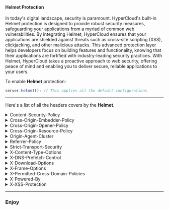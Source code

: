 #### Helmet Protection
In today's digital landscape, security is paramount. HyperCloud's built-in Helmet protection is designed to provide robust security measures, safeguarding your applications from a myriad of common web vulnerabilities. By integrating Helmet, HyperCloud ensures that your applications are shielded against threats such as cross-site scripting (XSS), clickjacking, and other malicious attacks. This advanced protection layer helps developers focus on building features and functionality, knowing that their applications are fortified with industry-leading security practices. With Helmet, HyperCloud takes a proactive approach to web security, offering peace of mind and enabling you to deliver secure, reliable applications to your users.

To enable **Helmet** protection:
```js
server.helmet(); // This applies all the default configurations
```
___
Here's a list of all the headers covers by the **Helmet**.

<details>
<summary>Content-Security-Policy</summary>

### [Content-Security-Policy](https://developer.mozilla.org/en-US/docs/Web/HTTP/CSP)
Use a custom policy:
```js
server.helmet({
    contentSecurityPolicy: {
        useDefault: false,
        directives: {
            // Your directives here
        }
    }
})
```

Disable the policy
```js
server.helmet({
    contentSecurityPolicy: false
})
```

Default policy:
```js
"default-src 'self';base-uri 'self';font-src 'self' https: data:;form-action 'self';frame-ancestors 'self';img-src 'self' data:;object-src 'none';script-src 'self';script-src-attr 'none';style-src 'self' https: 'unsafe-inline';upgrade-insecure-requests"
```
</details>

<details>
<summary>Cross-Origin-Embedder-Policy</summary>

### [Cross-Origin-Embedder-Policy](https://developer.mozilla.org/en-US/docs/Web/HTTP/Headers/Cross-Origin-Embedder-Policy)
Specify the policy:
```js
server.helmet({
    crossOriginEmbedderPolicy: { policy: '<your policy>' }
})
```

Disable the policy
```js
server.helmet({
    crossOriginEmbedderPolicy: false
})
```

Default policy:
```js
'require-corp'
```
</details>

<details>
<summary>Cross-Origin-Opener-Policy</summary>

### [Cross-Origin-Opener-Policy](https://developer.mozilla.org/en-US/docs/Web/HTTP/Headers/Cross-Origin-Opener-Policy)
Specify the policy:
```js
server.helmet({
    crossOriginOpenerPolicy: { policy: '<your policy>' }
})
```

Disable the policy
```js
server.helmet({
    crossOriginOpenerPolicy: false
})
```

Default policy:
```js
'same-origin'
```
</details>

<details>
<summary>Cross-Origin-Resource-Policy</summary>

### [Cross-Origin-Resource-Policy](https://developer.mozilla.org/en-US/docs/Web/HTTP/Headers/Cross-Origin-Resource-Policy)
Specify the policy:
```js
server.helmet({
    crossOriginResourcePolicy: { policy: '<your policy>' }
})
```

Disable the policy
```js
server.helmet({
    crossOriginResourcePolicy: false
})
```

Default policy:
```js
'same-origin'
```
</details>

<details>
<summary>Origin-Agent-Cluster</summary>

### [Origin-Agent-Cluster](https://developer.mozilla.org/en-US/docs/Web/HTTP/Headers/Origin-Agent-Cluster)

Specify the policy:
```js
server.helmet({
    originAgentCluster: '<your policy>'
})
```

Disable the policy
```js
server.helmet({
    originAgentCluster: false
})
```

Default policy:
```js
'?1'
```
</details>

<details>
<summary>Referrer-Policy</summary>

### [Referrer-Policy](https://developer.mozilla.org/en-US/docs/Web/HTTP/Headers/Referrer-Policy)
Specify the policy:
```js
server.helmet({
    referrerPolicy: { policy: '<your policy>' }
})
```

Disable the policy
```js
server.helmet({
    referrerPolicy: false
})
```

Default policy:
```js
'no-referrer'
```
</details>

<details>
<summary>Strict-Transport-Security</summary>

### [Strict-Transport-Security](https://developer.mozilla.org/en-US/docs/Web/HTTP/Headers/Strict-Transport-Security)
Specify the policy:
```js
server.helmet({
    strictTransportSecurity: {
        /** Max age value in seconds */
        maxAge: 31536000,
        /** Whether to include subdomains */
        includeSubDomains: true,
        /** Whether to preload HSTS */
        preload: true
    }
})
```

Disable the policy
```js
server.helmet({
    strictTransportSecurity: false
})
```

Default policy:
```js
'max-age=31536000; includeSubDomains; preload'
```
</details>

<details>
<summary>X-Content-Type-Options</summary>

### [X-Content-Type-Options](https://developer.mozilla.org/en-US/docs/Web/HTTP/Headers/X-Content-Type-Options)
Specify the policy:
```js
server.helmet({
    xContentTypeOptions: 'nosniff'
})
```

Disable the policy
```js
server.helmet({
    xContentTypeOptions: false
})
```

Default policy:
```js
'nosniff'
```
</details>

<details>
<summary>X-DNS-Prefetch-Control</summary>

### [X-DNS-Prefetch-Control](https://developer.mozilla.org/en-US/docs/Web/HTTP/Headers/X-DNS-Prefetch-Control)
Specify the policy:
```js
server.helmet({
    xDnsPrefetchControl: { enabled: true }
})
```

Disable the policy
```js
server.helmet({
    xDnsPrefetchControl: false
})
```

Default policy:
```js
'off'
```
</details>

<details>
<summary>X-Download-Options</summary>

### [X-Download-Options](https://nuxt-security.vercel.app/documentation/headers/xdownloadoptions)
Specify the policy:
```js
server.helmet({
    xDownloadOptions: true
})
```

Disable the policy
```js
server.helmet({
    xDownloadOptions: false
})
```

Default policy:
```js
'noopen'
```
</details>

<details>
<summary>X-Frame-Options</summary>

### [X-Frame-Options](https://developer.mozilla.org/en-US/docs/Web/HTTP/Headers/X-Frame-Options)
Specify the policy:
```js
server.helmet({
    xFrameOptions: { action: 'DENY' }
})
```

Disable the policy
```js
server.helmet({
    xFrameOptions: false
})
```

Default policy:
```js
'DENY'
```
</details>

<details>
<summary>X-Permitted-Cross-Domain-Policies</summary>

### [X-Permitted-Cross-Domain-Policies](https://nuxt-security.vercel.app/documentation/headers/xpermittedcrossdomainpolicies)
Specify the policy:
```js
server.helmet({
    xPermittedCrossDomainPolicies: {
        permittedPolicies: 'none'
    }
})
```

Disable the policy
```js
server.helmet({
    xPermittedCrossDomainPolicies: false
})
```

Default policy:
```js
'none'
```
</details>

<details>
<summary>X-Powered-By</summary>

### [X-Powered-By](https://http.dev/x-powered-by)
Specify the policy:
```js
server.helmet({
    xPoweredBy: true // To remove the header 
})
```

Default policy:
```js
'true'
```
</details>

<details>
<summary>X-XSS-Protection</summary>

### [X-XSS-Protection](https://developer.mozilla.org/en-US/docs/Web/HTTP/Headers/X-XSS-Protection)
Specify the policy:
```js
server.helmet({
    xXssProtection: true
})
```

Default policy:
```js
'0'
```
</details>

___
### Enjoy